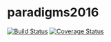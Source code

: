 # paradigms2016
[![Build Status](https://travis-ci.org/aliscafo/paradigms2016.svg?branch=master)](https://travis-ci.org/aliscafo/paradigms2016)
[![Coverage Status](https://coveralls.io/repos/github/aliscafo/paradigms2016/badge.svg?branch=master)](https://coveralls.io/github/aliscafo/paradigms2016?branch=master)
